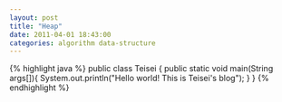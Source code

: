 ```yaml
---
layout: post
title: "Heap"
date: 2011-04-01 18:43:00
categories: algorithm data-structure
---
```





{% highlight java %}
public class Teisei {
    public static void main(String args[]){
        System.out.println("Hello world! This is Teisei's blog");
    }
}
{% endhighlight %}